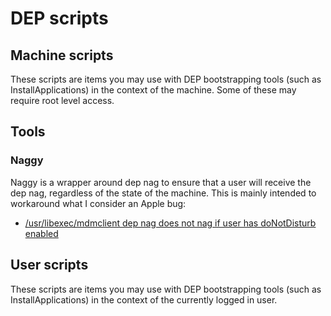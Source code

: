 # DEP scripts

## Machine scripts
These scripts are items you may use with DEP bootstrapping tools (such as InstallApplications) in the context of the machine. Some of these may require root level access.

## Tools
### Naggy
Naggy is a wrapper around dep nag to ensure that a user will receive the dep nag, regardless of the state of the machine. This is mainly intended to workaround what I consider an Apple bug:
* [/usr/libexec/mdmclient dep nag does not nag if user has doNotDisturb enabled](https://openradar.appspot.com/radar?id=5053331198181376)

## User scripts
These scripts are items you may use with DEP bootstrapping tools (such as InstallApplications) in the context of the currently logged in user.
